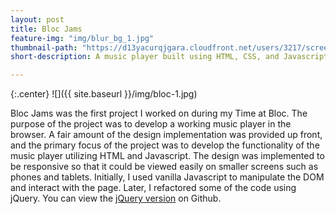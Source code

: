 ```yaml
---
layout: post
title: Bloc Jams
feature-img: "img/blur_bg_1.jpg"
thumbnail-path: "https://d13yacurqjgara.cloudfront.net/users/3217/screenshots/2030966/blocjams_1x.png"
short-description: A music player built using HTML, CSS, and Javascript

---
```


{:.center}
![]({{ site.baseurl }}/img/bloc-1.jpg)

Bloc Jams was the first project I worked on during my Time at Bloc. The purpose of the project was to develop a working music player in the browser. A fair amount of the design implementation was provided up front, and the primary focus of the project was to develop the functionality of the music player utilizing HTML and Javascript. The design was implemented to be responsive so that it could be viewed easily on smaller screens such as phones and tablets. Initially, I used vanilla Javascript to manipulate the DOM and interact with the page. Later, I refactored some of the code using jQuery. You can view the [jQuery version](https://github.com/jbvance/bloc-jams/) on Github.
